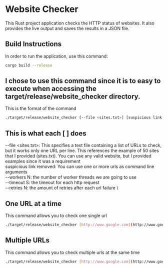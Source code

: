 # Website Checker

This Rust project application checks the HTTP status of websites. It also provides the  live output and saves the results in a JSON file.

## Build Instructions

In order to run the application, use this command:

```bash
cargo build --release
```
I chose to use this command since it is to easy to execute when accessing the target/release/website_checker directory.
-

This is the format of the command 
```bash
./target/release/website_checker [--file <sites.txt>] [suspicious link removed] [--workers N] [--timeout S] [--retries N]
```
## This is what each [ ] does

--file <sites.txt>: This specifies a text file containing a list of URLs to check, but it works only one URL per line. This references the example of 50 sites that I provided (sites.txt). You can use any valid website, but I provided examples since it was a requirement \
suspicious link removed: You can use one or more urls as command line arguments \
--workers N: the number of worker threads we are going to use \
--timeout S: the timeout for each http request \
--retries N: the amount of retries after each url failure  \

## One URL at a time
This command allows you to check one single url 
```bash
./target/release/website_checker [http://www.google.com](http://www.google.com)
```

## Multiple URLs
This command allows you to check multiple urls at the same time
```bash
./target/release/website_checker [http://www.google.com](http://www.google.com) [http://www.example.com](http://www.example.com) [http://www.rust-lang.org](http://www.rust-lang.org)
```

